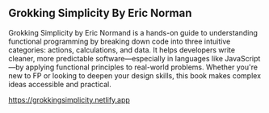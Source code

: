## Grokking Simplicity By Eric Norman

Grokking Simplicity by Eric Normand is a hands-on guide to understanding functional programming by breaking down code into three intuitive categories: actions, calculations, and data. It helps developers write cleaner, more predictable software—especially in languages like JavaScript—by applying functional principles to real-world problems. Whether you're new to FP or looking to deepen your design skills, this book makes complex ideas accessible and practical.

https://grokkingsimplicity.netlify.app
